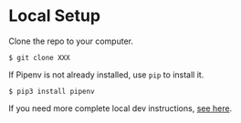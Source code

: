 # Local Setup

Clone the repo to your computer.

```
$ git clone XXX
```

If Pipenv is not already installed, use `pip` to install it.

```
$ pip3 install pipenv
```

If you need more complete local dev instructions, [see here](https://djangoforbeginners.com/initial-setup/).
